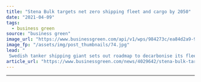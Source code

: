 ```yaml
---
title: "Stena Bulk targets net zero shipping fleet and cargo by 2050"
date: "2021-04-09"
tags: 
  - business green
source: "business green"
image_url: "https://www.businessgreen.com/api/v1/wps/984273c/ea84d2a9-94bc-429e-8b76-51619752ba91/1/Stena-Bulk-jun-22-185x114.jpg"
image_fp: "/assets/img/post_thumbnails/74.jpg"
lead: "
 Swedish tanker shipping giant sets out roadmap to decarbonise its fleet, as it steps up focus on zero emissions technologies and carbon neutral fuels ..."
article_url: "https://www.businessgreen.com/news/4029642/stena-bulk-targets-net-zero-shipping-fleet-cargo-2050"
---
```


---
